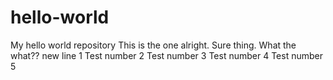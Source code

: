 # hello-world
My hello world repository
This is the one alright.
Sure thing.
What the what??
new line 1
Test number 2
Test number 3
Test number 4
Test number 5

